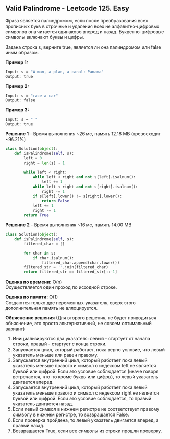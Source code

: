 ## Valid Palindrome - Leetcode 125. Easy

Фраза является палиндромом, если после преобразования всех прописных букв в строчные и удаления всех не алфавитно-цифровых символов она читается одинаково вперед и назад. Буквенно-цифровые символы включают буквы и цифры.

Задана строка s, верните true, является ли она палиндромом или false иным образом.

**Пример 1:**
```bash
Input: s = "A man, a plan, a canal: Panama"
Output: true
```
**Пример 2:**
```bash
Input: s = "race a car"
Output: false
```
**Пример 3:**
```bash
Input: s = " "
Output: true
```

**Решение 1** - Время выполнения ~26 мс, память 12.18 MB (превосходит ~96.21%)
```python
class Solution(object):
    def isPalindrome(self, s):
        left = 0
        right = len(s) - 1
        
        while left < right:
            while left < right and not s[left].isalnum():
                left += 1
            while left < right and not s[right].isalnum():
                right -= 1
            if s[left].lower() != s[right].lower():
                return False
            left += 1
            right -= 1
        return True
```

**Решение 2** - Время выполнения ~16 мс, память 14.00 MB
```python
class Solution(object):
    def isPalindrome(self, s):
        filtered_char = []

        for char in s:
            if char.isalnum():
                filtered_char.append(char.lower())
        filtered_str = ''.join(filtered_char)
        return filtered_str == filtered_str[::-1]
```

**Оценка по времени:** O(n)  
Осуществляется один проход по исходной строке.

**Оценка по памяти:** O(1)  
Создаются только две переменных-указателя, сверх этого дополнительная память не аллоцируется.

**Объяснение решения** (Для второго решения, не будет приводиться объяснение, это просто альтернативный, не совсем оптимальный вариант)
1. Инициализируются два указателя: левый - стартует от начала строки, правый - стартует с конца строки.
2. Запускается цикл, который работает, пока верно условие, что левый указатель меньше или равен правому.
3. Запускается внутренний цикл, который работает пока левый указатель меньше правого и символ с индексом left не является буквой или цифрой.
Если это условие соблюдается (иначе говоря встречается, что-то кроме буквы или цифры), то левый указатель двигается вперед.
4. Запускается внутренний цикл, который работает пока левый указатель меньше правого и символ с индексом right не является буквой или цифрой.
Если это условие соблюдается, то правый указатель двигается назад.
5. Если левый символ в нижнем регистре не соответствует правому символу в нижнем регистре, то возвращается False.
6. Если проверка пройдена, то левый указатель двигается вперед, а правый назад.
7. Возвращается True, если все символы из строки прошли проверку. 
